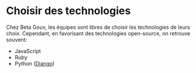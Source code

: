 # Choisir des technologies

Chez Beta Gouv, les équipes sont libres de choisir les technologies de leurs choix. Cependant, en favorisant des technologies open-source, on retrouve souvent:

* JavaScript
* Ruby
* Python \([Django](https://www.djangoproject.com)\)

